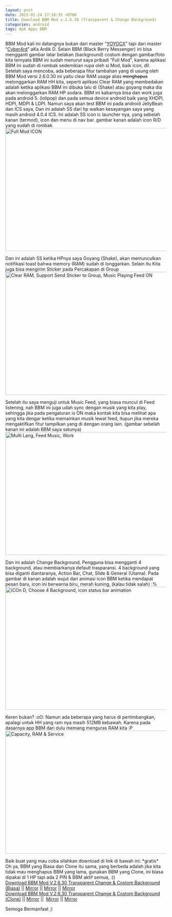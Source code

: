 ```yaml
---
layout: post
date: 2015-01-24 17:18:35 +0700
title: Download BBM Mod v.2.6.30 (Transparent & Change Background)
categories: android
tags: Apk Apps BBM
---
```

<p>BBM Mod kali ini datangnya bukan dari master “<a href="https://eggoez.bitbucket.io/blog/android/download-bbm-mod-v-2-3-14-custom-background.html" target="_blank">YOYOCX</a>” tapi dari master “<a href="http://cyber4rd.biz" target="_blank">Cyber4rd</a>” aKa Ardik D. Selain BBM (Black Berry Messenger) ini bisa mengganti gambar latar belakan (background) costum dengan gambar/foto kita ternyata BBM ini sudah menurut saya pribadi “Full Mod”, karena aplikasi BBM ini sudah di rombak sedemikian rupa oleh si Mod, baik icon, dll. Setelah saya mencoba, ada beberapa fitur tambahan yang di usung oleh BBM Mod versi 2.6.0.30 ini yaitu clear RAM usage alias <del>menghapus</del> melonggarkan RAM HH kita, seperti aplikasi Clear RAM yang membedakan adalah ketika aplikasi BBM ini dibuka lalu di (Shake) atau goyang maka dia akan melonggarkan RAM HP sodara. BBM ini kabarnya bisa dan work juga pada android 5. (lolipop) dan pada semua device android baik yang XHDPI, HDPI, MDPI &amp; LDPI. Namun saya akan test BBM ini pada android JellyBean dan ICS saya, Dan ini adalah SS dari hp walkan kesayangan saya yang masih android 4.0.4 ICS. Ini adalah SS icon ic launcher nya, yang sebelah kanan (termod), icon dan menu di nav bar. gambar kanan adalah icon R/D yang sudah di rombak.<span id="more-1320"></span><br>
<a href="https://eggoez.bitbucket.io/wp-content/uploads/2015/01/Screenshot_2015-01-23-23-17-14-copy.jpg" class="fancybox image"><img class="aligncenter wp-image-1341 size-large" src="https://eggoez.bitbucket.io/wp-content/uploads/2015/01/Screenshot_2015-01-23-23-17-14-copy-1024x538.jpg" alt="Full Mod ICON" width="730" height="384"></a></p>
<p>Dan ini adalah SS ketika HPnya saya Goyang (Shake), akan memunculkan notifikasi toast bahwa memory (RAM) sudah di longgarkan. Selain itu Kita juga bisa mengirim Sticker pada Percakapan di Group<br>
<a href="https://eggoez.bitbucket.io/wp-content/uploads/2015/01/Screenshot_2015-01-23-23-17-142.jpg" class="fancybox image"><img class="aligncenter wp-image-1343 size-large" src="https://eggoez.bitbucket.io/wp-content/uploads/2015/01/Screenshot_2015-01-23-23-17-142-1024x538.jpg" alt="Clear RAM, Support Send  Sticker to Group, Music Playing Feed ON" width="730" height="384"></a></p>
<p>Setelah itu saya menguji untuk Music Feed, yang biasa muncul di Feed listening, nah BBM ini juga udah sync dengan musik yang kita play, sehingga jika pada pengaturan is ON maka kontak kita bisa melihat apa yang kita dengar ketika memainkan musik lewat feed, itupun jika mereka mengaktifkan fitur tampilkan yang di dengan orang lain. (gambar sebelah kanan ini adalah BBM saya satunya)<br>
<a href="https://eggoez.bitbucket.io/wp-content/uploads/2015/01/Screenshot_2015-01-23-23-17-14m.jpg" class="fancybox image"><img class="aligncenter wp-image-1345 size-large" src="https://eggoez.bitbucket.io/wp-content/uploads/2015/01/Screenshot_2015-01-23-23-17-14m-1024x538.jpg" alt="Multi Lang, Feed Music, Work" width="730" height="384"></a></p>
<p>Dan ini adalah Change Background, Pengguna bisa mengganti 4 background, atau membiarkanya default trasparansi. 4 background yang bisa diganti diantaranya, Action Bar, Chat, Slide &amp; General (Utama). Pada gambar di kanan adalah wujut dari animasi icon BBM ketika mendapat pesan baru, icon ini berwarna biru, merah kuning, (kalau tidak salah) :%&nbsp;<a href="https://eggoez.bitbucket.io/wp-content/uploads/2015/01/Screenshot_2015-01-23-23-17-14C.jpg" class="fancybox image"><img class="aligncenter wp-image-1351 size-large" src="https://eggoez.bitbucket.io/wp-content/uploads/2015/01/Screenshot_2015-01-23-23-17-14C-1024x538.jpg" alt="iCOn D, Choose 4 Background, icon status bar animation" width="730" height="384"></a></p>
<p>Keren bukan? :oO: Namun ada beberapa yang harus di pertimbangkan, apalagi untuk HH yang ram nya masih 512MB kebawah. Karena pada dasarnya app BBM dari dulu memang menguras RAM kita :P<br>
<a href="https://eggoez.bitbucket.io/wp-content/uploads/2015/01/Screenshot_2015-01-23-23-17-14r.jpg" class="fancybox image"><img class="aligncenter wp-image-1353 size-large" src="https://eggoez.bitbucket.io/wp-content/uploads/2015/01/Screenshot_2015-01-23-23-17-14r-1024x538.jpg" alt="Capacity, RAM &amp; Service" width="730" height="384"></a></p>
<p>Baik buat yang mau coba silahkan download di link di bawah ini: *gratis*<br>
Oh ya, BBM yang Biasa dan Clone itu sama, yang berbeda adalah jika kita tidak mau menghapus BBM yang lama, gunakan BBM yang Clone, ini biasa dipakai di 1 HP tapi ada 2 PIN &amp; BBM aktif semua, :))<br>
<a title="General" href="http://ge.tt/api/1/files/2qs0Vx92/0/blob?download" target="_blank">Download BBM Mod V.2.6.30 Transparent Change &amp; Costom Background (Biasa)</a> || <a href="http://ayyo.ml/7dcmu">Mirror</a> || <a title="Mirror via DropBox" href="https://www.dropbox.com/s/kye8ofgaqext72k/new-bbm-trans-custom-bg-v.2.6.0.30-%28eggoez.com%29.apk?dl=0" target="_blank">Mirror</a> || <a href="http://d-h.st/EDgy" target="_blank">Mirror</a><br>
<a title="Clone" href="http://ge.tt/api/1/files/1sUJ8x92/0/blob?download" target="_blank">Download BBM Mod V.2.6.30 Transparent Change &amp; Costom Background (Clone)</a> || <a href="http://ayyo.ml/7p3la">Mirror</a> ||&nbsp; <a title="Mirror via DropBox" href="https://www.dropbox.com/s/92zo2s7peer6amk/new-bbm-trans-custom-bg-v.2.6.0.30c-%28eggoez.com%29.apk?dl=0" target="_blank">Mirror</a> || <a href="http://d-h.st/4oFP">Mirror </a></p>
<p>Semoga Bermanfaat ;)</p>